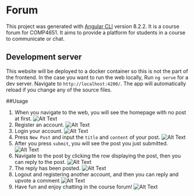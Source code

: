 # Forum

This project was generated with [Angular CLI](https://github.com/angular/angular-cli) version 8.2.2.
It is a course forum for COMP4651. It aims to provide a platform for students in a course to communicate or chat.

## Development server

This website will be deployed to a docker container so this is not the part of the frontend.
In the case you want to run the web locally, 
Run `ng serve` for a dev server. 
Navigate to `http://localhost:4200/`. 
The app will automatically reload if you change any of the source files. 

##Usage
1. When you navigate to the web, you will see the homepage with no post at first.
![Alt Text](https://imgur.com/oTuM0Mk.jpg)
2. Register an account.
![Alt Text](https://imgur.com/Kja6zNy.jpg)
3. Login your account.
![Alt Text](https://imgur.com/xV47Aw4.jpg)
4. Press `New Post` and input the `title` and `content` of your post.
![Alt Text](https://imgur.com/BE3wAWU.jpg)
5. After you press `submit`, you will see the post you just submitted.
![Alt Text](https://imgur.com/njRcD1g.jpg)
6. Navigate to the post by clicking the row displaying the post, then you can reply to the post.
![Alt Text](https://imgur.com/4qK9A5J.jpg)
7. The reply has been posted.
![Alt Text](https://imgur.com/0QprmoE.jpg)
8. Logout and registering another account, and then you can reply and upvote a comment
![Alt Text](https://imgur.com/247j1b2.jpg)
9. Have fun and enjoy chatting in the course forum!
![Alt Text](https://imgur.com/XGZClg4.jpg)
